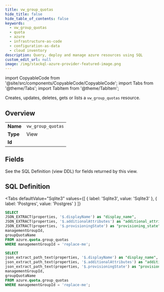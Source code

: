```yaml
--- 
title: vw_group_quotas
hide_title: false
hide_table_of_contents: false
keywords:
  - vw_group_quotas
  - quota
  - azure
  - infrastructure-as-code
  - configuration-as-data
  - cloud inventory
description: Query, deploy and manage azure resources using SQL
custom_edit_url: null
image: /img/stackql-azure-provider-featured-image.png
---
```


import CopyableCode from '@site/src/components/CopyableCode/CopyableCode';
import Tabs from '@theme/Tabs';
import TabItem from '@theme/TabItem';

Creates, updates, deletes, gets or lists a <code>vw_group_quotas</code> resource.

## Overview
<table><tbody>
<tr><td><b>Name</b></td><td><code>vw_group_quotas</code></td></tr>
<tr><td><b>Type</b></td><td>View</td></tr>
<tr><td><b>Id</b></td><td><CopyableCode code="azure.quota.vw_group_quotas" /></td></tr>
</tbody></table>

## Fields

See the SQL Definition (view DDL) for fields returned by this view.

## SQL Definition

<Tabs
defaultValue="Sqlite3"
values={[
{ label: 'Sqlite3', value: 'Sqlite3' },
{ label: 'Postgres', value: 'Postgres' }
]}
>
<TabItem value="Sqlite3">

```sql
SELECT
JSON_EXTRACT(properties, '$.displayName') as "display_name",
JSON_EXTRACT(properties, '$.additionalAttributes') as "additional_attributes",
JSON_EXTRACT(properties, '$.provisioningState') as "provisioning_state",
managementGroupId,
groupQuotaName
FROM azure.quota.group_quotas
WHERE managementGroupId = 'replace-me';
```

</TabItem>
<TabItem value="Postgres">

```sql
SELECT
json_extract_path_text(properties, '$.displayName') as "display_name",
json_extract_path_text(properties, '$.additionalAttributes') as "additional_attributes",
json_extract_path_text(properties, '$.provisioningState') as "provisioning_state",
managementGroupId,
groupQuotaName
FROM azure.quota.group_quotas
WHERE managementGroupId = 'replace-me';
```

</TabItem>
</Tabs>
